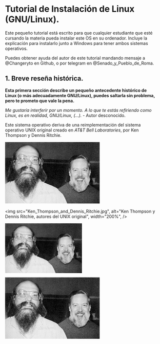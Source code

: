 # Tutorial de Instalación de Linux (GNU/Linux).

Este pequeño tutorial está escrito para que cualquier estudiante que esté cursando la materia pueda instalar este OS en su ordenador.
Incluye la explicación para instalarlo junto a Windows para tener ambos sistemas operativos.

Puedes obtener ayuda del autor de este tutorial mandando mensaje a @Changeryto en Github, o por telegram en @Senado\_y\_Pueblo\_de\_Roma.

## 1. Breve reseña histórica.

__Esta primera sección describe un pequeño antecedente histórico de Linux (o más adecuadamente GNU/Linux), puedes saltarla sin problema, pero te prometo que vale la pena.__

_Me gustaría interferir por un momento. A lo que te estás refiriendo como Linux, es en realidad, GNU/Linux, (...)._
\- Autor desconocido.

Este sistema operativo deriva de una reimplementación del sistema operativo UNIX original creado en _AT&T Bell Laboratories_, por Ken Thompson y Dennis Ritchie.

![Ken Thompson y Dennis Ritchie, autores del UNIX original](Ken_Thompson_and_Dennis_Ritchie.jpg)

<img src="Ken_Thompson_and_Dennis_Ritchie.jpg", alt="Ken Thompson y Dennis Ritchie, autores del UNIX original", width="200%",  />

<img src="Ken_Thompson_and_Dennis_Ritchie.jpg" width="50%" align="center">

![Ken Thompson y Dennis Ritchie, autores del UNIX original](Ken_Thompson_and_Dennis_Ritchie.jpg "Ken Thompson y Dennis Ritchie, autores del UNIX original")
